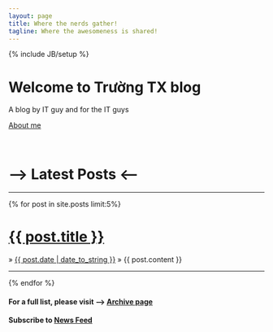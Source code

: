 ```yaml
---
layout: page
title: Where the nerds gather!
tagline: Where the awesomeness is shared!
---
```

{% include JB/setup %}

<div class="hero-unit">
  <h1>Welcome to Trường TX blog</h1>
  <p>A blog by IT guy and for the IT guys</p>
  <p><a class="btn btn-primary btn-large" href="/about.html">About me</a></p>
</div>

<p>&nbsp;</p>

<h1>--&gt; Latest Posts &lt;--</h1>
<hr/>
{% for post in site.posts limit:5%}
<h1><a href="{{ BASE_PATH }}{{ post.url }}" class="btn btn-danger btn-large">{{ post.title }}</a></h1>
&raquo; <span><u>{{ post.date | date_to_string }}</u></span>
&raquo; {{ post.content }}
<hr/>
{% endfor %}

#### For a full list, please visit --> [Archive page](/archive.html)

#### Subscribe to [News Feed](/atom.xml)
